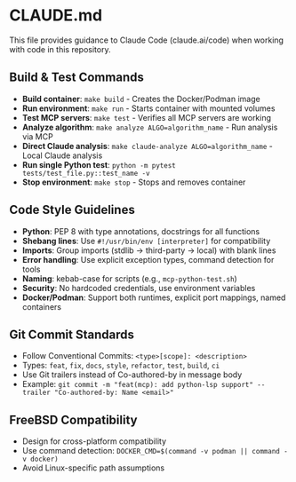 # CLAUDE.md

This file provides guidance to Claude Code (claude.ai/code) when working with code in this repository.

## Build & Test Commands
- **Build container**: `make build` - Creates the Docker/Podman image
- **Run environment**: `make run` - Starts container with mounted volumes
- **Test MCP servers**: `make test` - Verifies all MCP servers are working
- **Analyze algorithm**: `make analyze ALGO=algorithm_name` - Run analysis via MCP
- **Direct Claude analysis**: `make claude-analyze ALGO=algorithm_name` - Local Claude analysis
- **Run single Python test**: `python -m pytest tests/test_file.py::test_name -v`
- **Stop environment**: `make stop` - Stops and removes container

## Code Style Guidelines
- **Python**: PEP 8 with type annotations, docstrings for all functions
- **Shebang lines**: Use `#!/usr/bin/env [interpreter]` for compatibility
- **Imports**: Group imports (stdlib → third-party → local) with blank lines
- **Error handling**: Use explicit exception types, command detection for tools
- **Naming**: kebab-case for scripts (e.g., `mcp-python-test.sh`)
- **Security**: No hardcoded credentials, use environment variables
- **Docker/Podman**: Support both runtimes, explicit port mappings, named containers

## Git Commit Standards
- Follow Conventional Commits: `<type>[scope]: <description>`
- Types: `feat`, `fix`, `docs`, `style`, `refactor`, `test`, `build`, `ci`
- Use Git trailers instead of Co-authored-by in message body
- Example: `git commit -m "feat(mcp): add python-lsp support" --trailer "Co-authored-by: Name <email>"`

## FreeBSD Compatibility
- Design for cross-platform compatibility
- Use command detection: `DOCKER_CMD=$(command -v podman || command -v docker)`
- Avoid Linux-specific path assumptions